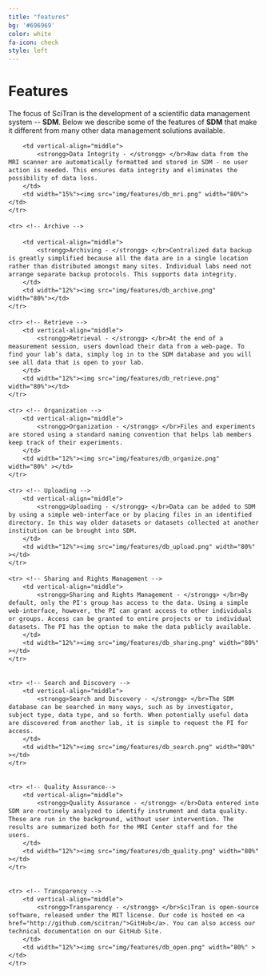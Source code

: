 ```yaml
---
title: "features"
bg: '#696969'
color: white
fa-icon: check
style: left
---
```


# Features


The focus of SciTran is the development of a scientific data management system -- **SDM**. Below we describe some of the features of **SDM** that make it different from many other data management solutions available.


<table>
	<tr>

		<td vertical-align="middle"> 
			<strongg>Data Integrity - </strongg> </br>Raw data from the MRI scanner are automatically formatted and stored in SDM - no user action is needed. This ensures data integrity and eliminates the possibility of data loss.
		</td>
		<td width="15%"><img src="img/features/db_mri.png" width="80%"></td>
	</tr>

	<tr> <!-- Archive -->

		<td vertical-align="middle"> 
			<strongg>Archiving - </strongg> </br>Centralized data backup is greatly simplified because all the data are in a single location rather than distributed amongst many sites. Individual labs need not arrange separate backup protocols. This supports data integrity.
		</td>
		<td width="12%"><img src="img/features/db_archive.png" width="80%"></td>
	</tr>

	<tr> <!-- Retrieve -->
		<td vertical-align="middle"> 
			<strongg>Retrieval - </strongg> </br>At the end of a measurement session, users download their data from a web-page. To find your lab’s data, simply log in to the SDM database and you will see all data that is open to your lab. 
		</td>
		<td width="12%"><img src="img/features/db_retrieve.png" width="80%"></td>
	</tr>

	<tr> <!-- Organization -->
		<td vertical-align="middle"> 
			<strongg>Organization - </strongg> </br>Files and experiments are stored using a standard naming convention that helps lab members keep track of their experiments.  
		</td>
		<td width="12%"><img src="img/features/db_organize.png" width="80%" ></td>
	</tr>

	<tr> <!-- Uploading -->
		<td vertical-align="middle"> 
			<strongg>Uploading - </strongg> </br>Data can be added to SDM by using a simple web-interface or by placing files in an identified directory. In this way older datasets or datasets collected at another institution can be brought into SDM. 
		</td>
		<td width="12%"><img src="img/features/db_upload.png" width="80%" ></td>
	</tr>

	<tr> <!-- Sharing and Rights Management -->
		<td vertical-align="middle"> 
			<strongg>Sharing and Rights Management - </strongg> </br>By default, only the PI's group has access to the data. Using a simple web-interface, however, the PI can grant access to other individuals or groups. Access can be granted to entire projects or to individual datasets. The PI has the option to make the data publicly available. 
		</td>
		<td width="12%"><img src="img/features/db_sharing.png" width="80%" ></td>
	</tr>
	
	
	<tr> <!-- Search and Discovery -->
		<td vertical-align="middle"> 
			<strongg>Search and Discovery - </strongg> </br>The SDM database can be searched in many ways, such as by investigator, subject type, data type, and so forth. When potentially useful data are discovered from another lab, it is simple to request the PI for access.
		</td>
		<td width="12%"><img src="img/features/db_search.png" width="80%" ></td>
	</tr>
		
	
	<tr> <!-- Quality Assurance-->
		<td vertical-align="middle"> 
			<strongg>Quality Assurance - </strongg> </br>Data entered into SDM are routinely analyzed to identify instrument and data quality. These are run in the background, without user intervention. The results are summarized both for the MRI Center staff and for the users.
		</td>
		<td width="12%"><img src="img/features/db_quality.png" width="80%" ></td>
	</tr>
			
	
	<tr> <!-- Transparency -->
		<td vertical-align="middle"> 
			<strongg>Transparency - </strongg> </br>SciTran is open-source software, released under the MIT license. Our code is hosted on <a href="http://github.com/scitran/">GitHub</a>. You can also access our technical documentation on our GitHub Site. 
		</td>
		<td width="12%"><img src="img/features/db_open.png" width="80%" ></td>
	</tr>
	
</table>

